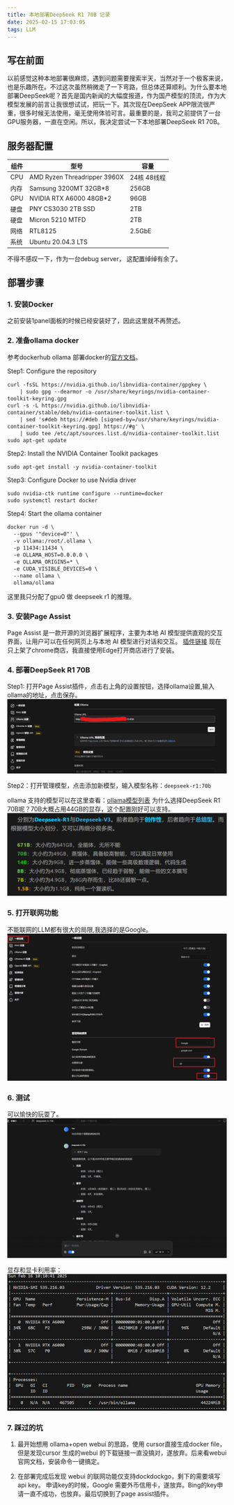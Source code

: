 ```yaml
---
title: 本地部署DeepSeek R1 70B 记录
date: 2025-02-15 17:03:05
tags: LLM
---
```


## 写在前面

以前感觉这种本地部署很麻烦，遇到问题需要搜索半天，当然对于一个极客来说，也是乐趣所在。不过这次虽然稍微走了一下弯路，但总体还算顺利。为什么要本地部署DeepSeek呢？首先是国内新闻的大幅度报道，作为国产模型的顶流，作为大模型发展的前言让我很想试试，把玩一下。其次现在DeepSeek APP限流很严重，很多时候无法使用，毫无使用体验可言。最重要的是，我司之前提供了一台GPU服务器，一直在空闲。所以，我决定尝试一下本地部署DeepSeek R1 70B。

## 服务器配置
| 组件 | 型号 | 容量 |
|------|------|------|
| CPU | AMD Ryzen Threadripper 3960X | 24核 48线程 |
| 内存 | Samsung 3200MT 32GB*8 | 256GB |
| GPU | NVIDIA RTX A6000 48GB*2 | 96GB |
| 硬盘 | PNY CS3030 2TB SSD | 2TB |
| 硬盘 | Micron 5210 MTFD | 2TB |
| 网络 | RTL8125 | 2.5GbE |
| 系统 | Ubuntu 20.04.3 LTS |  |
不得不感叹一下，作为一台debug server， 这配置绰绰有余了。


## 部署步骤
### 1. 安装Docker
之前安装1panel面板的时候已经安装好了，因此这里就不再赘述。

### 2. 准备ollama docker
参考dockerhub ollama 部署docker的[官方文档](https://hub.docker.com/r/ollama/ollama)。

Step1: Configure the repository
```shell
curl -fsSL https://nvidia.github.io/libnvidia-container/gpgkey \
    | sudo gpg --dearmor -o /usr/share/keyrings/nvidia-container-toolkit-keyring.gpg
curl -s -L https://nvidia.github.io/libnvidia-container/stable/deb/nvidia-container-toolkit.list \
    | sed 's#deb https://#deb [signed-by=/usr/share/keyrings/nvidia-container-toolkit-keyring.gpg] https://#g' \
    | sudo tee /etc/apt/sources.list.d/nvidia-container-toolkit.list
sudo apt-get update
```

Step2: Install the NVIDIA Container Toolkit packages
```shell
sudo apt-get install -y nvidia-container-toolkit
```

Step3: Configure Docker to use Nvidia driver
```shell
sudo nvidia-ctk runtime configure --runtime=docker
sudo systemctl restart docker
```

Step4: Start the ollama container
```shell
docker run -d \
  --gpus '"device=0"' \
  -v ollama:/root/.ollama \
  -p 11434:11434 \
  -e OLLAMA_HOST=0.0.0.0 \
  -e OLLAMA_ORIGINS=* \
  -e CUDA_VISIBLE_DEVICES=0 \
  --name ollama \
  ollama/ollama
```
这里我只分配了gpu0 做 deepseek r1 的推理。

### 3. 安装Page Assist
Page Assist 是一款开源的浏览器扩展程序，主要为本地 AI 模型提供直观的交互界面，让用户可以在任何网页上与本地 AI 模型进行对话和交互。
[插件链接](https://chromewebstore.google.com/detail/page-assist-%E6%9C%AC%E5%9C%B0-ai-%E6%A8%A1%E5%9E%8B%E7%9A%84-web/jfgfiigpkhlkbnfnbobbkinehhfdhndo)
现在只上架了chrome商店，我直接使用Edge打开商店进行了安装。


### 4. 部署DeepSeek R1 70B
Step1: 打开Page Assist插件，点击右上角的设置按钮，选择ollama设置,输入ollama的地址，点击保存。
![alt text](/images/2025-02-151.png)

Step2：打开管理模型，点击添加新模型，输入模型名称：`deepseek-r1:70b`

ollama 支持的模型可以在这里查看：[ollama模型列表](https://ollama.com/search)
为什么选择DeepSeek R1 70B呢？70B大概占用44GB的显存，这个配置刚好可以支持。
![alt text](/images/2025-02-153.png)

### 5. 打开联网功能
不能联网的LLM都有很大的局限,我选择的是Google。
![alt text](/images/2025-02-152.png)



### 6. 测试
可以愉快的玩耍了。
![alt text](/images/2025-02-154.png)

显存和显卡利用率：
![alt text](/images/2025-02-155.png)


### 7. 踩过的坑
1. 最开始想用 ollama+open webui 的思路，使用
cursor直接生成docker file，但是发现cursor 生成的webui 的下载链接一直没搞对，遂放弃。后来看webui官网文档，安装命令一键搞定。

2. 在部署完成后发现 webui 的联网功能仅支持dockdockgo，剩下的需要填写api key。 申请key的时候，Google 需要外币信用卡，遂放弃。Bing的key申请一直不成功，也放弃。最后切换到了page assist插件。
